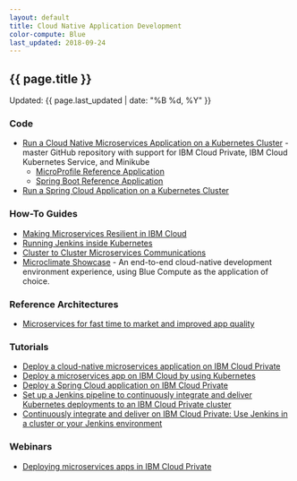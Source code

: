 ```yaml
---
layout: default
title: Cloud Native Application Development
color-compute: Blue
last_updated: 2018-09-24
---
```


## {{ page.title }}

Updated: {{ page.last_updated | date: "%B %d, %Y" }}

### Code

- [Run a Cloud Native Microservices Application on a Kubernetes Cluster](https://github.com/ibm-cloud-architecture/refarch-cloudnative-kubernetes) - master GitHub repository with support for IBM Cloud Private, IBM Cloud Kubernetes Service, and Minikube
  - [MicroProfile Reference Application](https://github.com/ibm-cloud-architecture/refarch-cloudnative-kubernetes/tree/microprofile)
  - [Spring Boot Reference Application](https://github.com/ibm-cloud-architecture/refarch-cloudnative-kubernetes/tree/spring)
- [Run a Spring Cloud Application on a Kubernetes Cluster](https://github.com/ibm-cloud-architecture/refarch-cloudnative-spring)


### How-To Guides

- [Making Microservices Resilient in IBM Cloud](https://github.com/ibm-cloud-architecture/refarch-cloudnative-resiliency/tree/master)
- [Running Jenkins inside Kubernetes](https://github.com/ibm-cloud-architecture/refarch-cloudnative-devops-kubernetes)
- [Cluster to Cluster Microservices Communications](https://github.com/ibm-cloud-architecture/refarch-cloudnative-kubernetes/tree/spring/cluster-to-cluster)
- [Microclimate Showcase](https://github.com/ibm-cloud-architecture/refarch-cloudnative-bluecompute-microclimate) - An end-to-end cloud-native development environment experience, using Blue Compute as the application of choice.


### Reference Architectures

- [Microservices for fast time to market and improved app quality](https://www.ibm.com/devops/method/content/architecture/microservices/0_0)


### Tutorials

- [Deploy a cloud-native microservices application on IBM Cloud Private](https://www.ibm.com/cloud/garage/tutorials/cloudnative-microservices-cloud-private)
- [Deploy a microservices app on IBM Cloud by using Kubernetes](https://www.ibm.com/cloud/garage/tutorials/microservices-app-on-kubernetes)
- [Deploy a Spring Cloud application on IBM Cloud Private](https://www.ibm.com/cloud/garage/tutorials/cloud-private-spring-cloud)
- [Set up a Jenkins pipeline to continuously integrate and deliver Kubernetes deployments to an IBM Cloud Private cluster](https://www.ibm.com/cloud/garage/tutorials/cloud-private-jenkins-pipeline)
- [Continuously integrate and deliver on IBM Cloud Private: Use Jenkins in a cluster or your Jenkins environment](https://www.ibm.com/cloud/garage/content/course/cloud-private-jenkins-devops/0)


### Webinars

- [Deploying microservices apps in IBM Cloud Private](https://www.ibm.com/blogs/bluemix/2018/01/webinar-deploying-microservices-application-in-ibm-cloud-private/)
